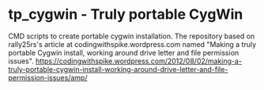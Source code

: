 # tp_cygwin - Truly portable CygWin
CMD scripts to create portable cygwin installation.
The repository based on rally25rs's article at codingwithspike.wordpress.com named "Making a truly portable Cygwin install, working around drive letter and file permission issues".
https://codingwithspike.wordpress.com/2012/08/02/making-a-truly-portable-cygwin-install-working-around-drive-letter-and-file-permission-issues/amp/

